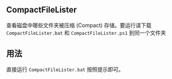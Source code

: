 ## CompactFileLister
查看磁盘中哪些文件夹被压缩 (Compact) 存储。要运行请下载 ```CompactFileLister.bat``` 和 ```CompactFileLister.ps1``` 到同一个文件夹
## 用法
直接运行 ```CompactFileLister.bat``` 按照提示即可。
